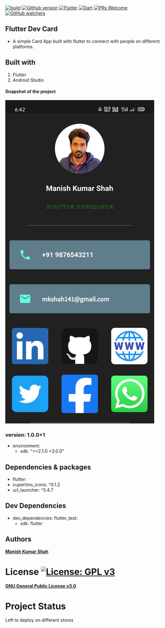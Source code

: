 [![build](https://travis-ci.org/ikatyang/emoji-cheat-sheet.svg?branch=master)](https://travis-ci.org/ikatyang/emoji-cheat-sheet)     [![GitHub version](https://badge.fury.io/gh/Naereen%2FStrapDown.js.svg)](https://github.com/Naereen/StrapDown.js) [![Flutter](https://img.shields.io/badge/Flutter-1f425f.svg)](https://flutter.dev/)  [![Dart](https://img.shields.io/badge/Dart-1f425f.svg)](https://flutter.dev/) [![PRs Welcome](https://img.shields.io/badge/PRs-welcome-brightgreen.svg?style=flat-square)](http://makeapullrequest.com)  [![GitHub watchers](https://img.shields.io/github/watchers/Naereen/StrapDown.js.svg?style=social&label=Watch&maxAge=2592000)](https://GitHub.com/Naereen/StrapDown.js/watchers/) 
## **Flutter Dev Card**
- A simple Card App built with flutter to connect with people on different platforms.

## Built with
1. Flutter
2. Android Studio
#### Snapshot of the project
![Snapshot](https://github.com/ManishShah120/Flutter_Dev-Card/blob/master/snapshot.jpg)

### version: 1.0.0+1
- environment:
  - sdk: ">=2.1.0 <3.0.0"

## Dependencies & packages
- flutter:
- cupertino_icons: ^0.1.2
- url_launcher: ^5.4.7

## Dev Dependencies
- dev_dependencies:
  flutter_test:
    - sdk: flutter

## Authors
[**Manish Kumar Shah**](https://github.com/ManishShah120)

# License [![License: GPL v3](https://img.shields.io/badge/License-GPLv3-blue.svg)](https://www.gnu.org/licenses/gpl-3.0)
[**GNU General Public License v3.0**](https://github.com/ManishShah120/Flutter_Dev-Card/blob/master/LICENSE)

# Project Status
Left to deploy on different stores
